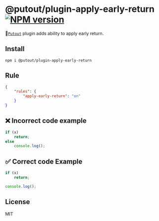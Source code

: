 # @putout/plugin-apply-early-return [![NPM version][NPMIMGURL]][NPMURL]

[NPMIMGURL]: https://img.shields.io/npm/v/@putout/plugin-apply-early-return.svg?style=flat&longCache=true
[NPMURL]: https://npmjs.org/package/@putout/plugin-apply-early-return"npm"

🐊[`Putout`](https://github.com/coderaiser/putout) plugin adds ability to apply early return.

## Install

```
npm i @putout/plugin-apply-early-return
```

## Rule

```json
{
    "rules": {
        "apply-early-return": "on"
    }
}
```

## ❌ Incorrect code example

```js
if (x)
    return;
else
    console.log();
```

## ✅ Correct code Example

```js
if (x)
    return;

console.log();
```

## License

MIT
